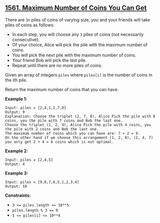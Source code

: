 ## [1561. Maximum Number of Coins You Can Get](https://leetcode.com/problems/maximum-number-of-coins-you-can-get/description/?envType=daily-question&envId=2023-11-25)

There are `3n` piles of coins of varying size, you and your friends will take piles of coins as follows:

- In each step, you will choose any `3` piles of coins (not necessarily consecutive).
- Of your choice, Alice will pick the pile with the maximum number of coins.
- You will pick the next pile with the maximum number of coins.
- Your friend Bob will pick the last pile.
- Repeat until there are no more piles of coins.  

Given an array of integers `piles` where `piles[i]` is the number of coins in the ith pile.

Return the maximum number of coins that you can have.

 
**Example 1:**

    Input: piles = [2,4,1,2,7,8]  
    Output: 9  
    Explanation: Choose the triplet (2, 7, 8), Alice Pick the pile with 8 coins, you the pile with 7 coins and Bob the last one.  
    Choose the triplet (1, 2, 4), Alice Pick the pile with 4 coins, you the pile with 2 coins and Bob the last one.  
    The maximum number of coins which you can have are: 7 + 2 = 9.  
    On the other hand if we choose this arrangement (1, 2, 8), (2, 4, 7) you only get 2 + 4 = 6 coins which is not optimal.  

**Example 2:**

    Input: piles = [2,4,5]  
    Output: 4  

**Example 3:**

    Input: piles = [9,8,7,6,5,1,2,3,4]  
    Output: 18
 

**Constraints:**

- `3 <= piles.length <= 10**5`
- `piles.length % 3 == 0`
- `1 <= piles[i] <= 10**4`